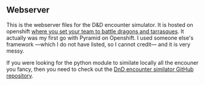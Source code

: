 ## Webserver
This is the webserver files for the D&D encounter simulator. It is hosted on openshift [where you set your team to battle dragons and tarrasques](dnd.matteoferla.com).
It actually was my first go with Pyramid on Openshift. I used someone else's framework —which I do not have listed, so I cannot credit— and it is very messy.

If you were looking for the python module to similate locally all the encouner you fancy, then you need to check out the [DnD encounter similator  GitHub repository](https://github.com/matteoferla/DnD-battler).
